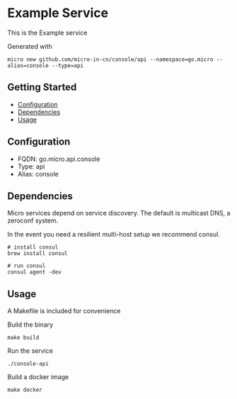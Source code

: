 # Example Service

This is the Example service

Generated with

```
micro new github.com/micro-in-cn/console/api --namespace=go.micro --alias=console --type=api
```

## Getting Started

- [Configuration](#configuration)
- [Dependencies](#dependencies)
- [Usage](#usage)

## Configuration

- FQDN: go.micro.api.console
- Type: api
- Alias: console

## Dependencies

Micro services depend on service discovery. The default is multicast DNS, a zeroconf system.

In the event you need a resilient multi-host setup we recommend consul.

```
# install consul
brew install consul

# run consul
consul agent -dev
```

## Usage

A Makefile is included for convenience

Build the binary

```
make build
```

Run the service
```
./console-api
```

Build a docker image
```
make docker
```
